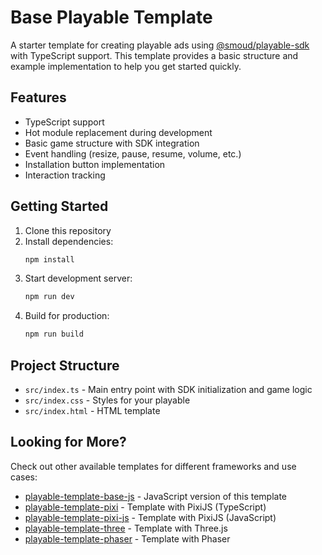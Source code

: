 # Base Playable Template

A starter template for creating playable ads using [@smoud/playable-sdk](https://www.npmjs.com/package/@smoud/playable-sdk) with TypeScript support. This template provides a basic structure and example implementation to help you get started quickly.

## Features

- TypeScript support
- Hot module replacement during development
- Basic game structure with SDK integration
- Event handling (resize, pause, resume, volume, etc.)
- Installation button implementation
- Interaction tracking

## Getting Started

1. Clone this repository
2. Install dependencies:
   ```bash
   npm install
   ```
3. Start development server:
   ```bash
   npm run dev
   ```
4. Build for production:
   ```bash
   npm run build
   ```

## Project Structure

- `src/index.ts` - Main entry point with SDK initialization and game logic
- `src/index.css` - Styles for your playable
- `src/index.html` - HTML template

## Looking for More?

Check out other available templates for different frameworks and use cases:
- [playable-template-base-js](https://github.com/smoudjs/playable-template-base-js) - JavaScript version of this template
- [playable-template-pixi](https://github.com/smoudjs/playable-template-pixi) - Template with PixiJS (TypeScript)
- [playable-template-pixi-js](https://github.com/smoudjs/playable-template-pixi-js) - Template with PixiJS (JavaScript)
- [playable-template-three](https://github.com/smoudjs/playable-template-three) - Template with Three.js
- [playable-template-phaser](https://github.com/smoudjs/playable-template-phaser) - Template with Phaser
